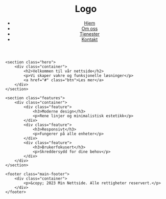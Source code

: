 <!DOCTYPE html>
<html lang="no">
<head>
    <meta charset="UTF-8">
    <meta name="viewport" content="width=device-width, initial-scale=1.0">
    <title>Min Nettside</title>
    <link rel="stylesheet" href="css/style.css">
    <link href="https://fonts.googleapis.com/css2?family=Montserrat:wght@400;700&family=Open+Sans&display=swap" rel="stylesheet">
</head>
<body>
    <header class="main-header">
        <div class="container">
            <h1 class="logo">Logo</h1>
            <nav class="main-nav">
                <ul>
                    <li><a href="#">Hjem</a></li>
                    <li><a href="#">Om oss</a></li>
                    <li><a href="#">Tjenester</a></li>
                    <li><a href="#">Kontakt</a></li>
                </ul>
            </nav>
        </div>
    </header>

    <section class="hero">
        <div class="container">
            <h2>Velkommen til vår nettside</h2>
            <p>Vi skaper vakre og funksjonelle løsninger</p>
            <a href="#" class="btn">Les mer</a>
        </div>
    </section>

    <section class="features">
        <div class="container">
            <div class="feature">
                <h3>Moderne design</h3>
                <p>Rene linjer og minimalistisk estetikk</p>
            </div>
            <div class="feature">
                <h3>Responsivt</h3>
                <p>Fungerer på alle enheter</p>
            </div>
            <div class="feature">
                <h3>Brukerfokusert</h3>
                <p>Skreddersydd for dine behov</p>
            </div>
        </div>
    </section>

    <footer class="main-footer">
        <div class="container">
            <p>&copy; 2023 Min Nettside. Alle rettigheter reservert.</p>
        </div>
    </footer>
</body>
</html>
